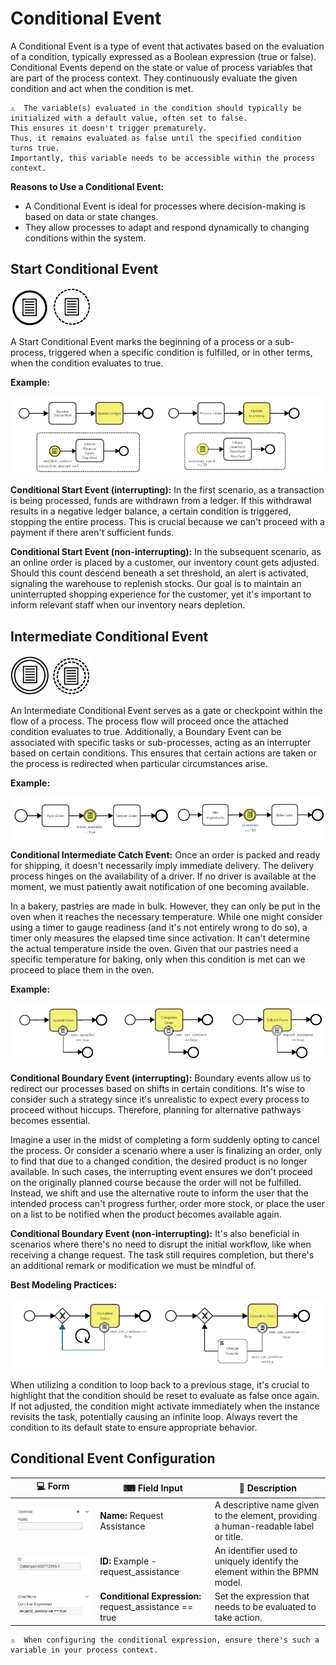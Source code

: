 # Conditional Event

A Conditional Event is a type of event that activates based on the evaluation of a condition, typically expressed as a Boolean expression (true or false).
Conditional Events depend on the state or value of process variables that are part of the process context.
They continuously evaluate the given condition and act when the condition is met.

```{admonition} Note
⚠  The variable(s) evaluated in the condition should typically be initialized with a default value, often set to false.
This ensures it doesn't trigger prematurely.
Thus, it remains evaluated as false until the specified condition turns true.
Importantly, this variable needs to be accessible within the process context.
```

**Reasons to Use a Conditional Event:**

- A Conditional Event is ideal for processes where decision-making is based on data or state changes.
- They allow processes to adapt and respond dynamically to changing conditions within the system.

## Start Conditional Event

![start_signal_event](images/start_conditional_event.png)
![start_signal_event](images/non_interrupting_conditional_start_event.png)

A Start Conditional Event marks the beginning of a process or a sub-process, triggered when a specific condition is fulfilled, or in other terms, when the condition evaluates to true.

**Example:**

![conditional_start_example](images/conditional_start_example_1.png)

**Conditional Start Event (interrupting):**
In the first scenario, as a transaction is being processed, funds are withdrawn from a ledger.
If this withdrawal results in a negative ledger balance, a certain condition is triggered, stopping the entire process.
This is crucial because we can't proceed with a payment if there aren't sufficient funds.

**Conditional Start Event (non-interrupting):**
In the subsequent scenario, as an online order is placed by a customer, our inventory count gets adjusted.
Should this count descend beneath a set threshold, an alert is activated, signaling the warehouse to replenish stocks.
Our goal is to maintain an uninterrupted shopping experience for the customer, yet it's important to inform relevant staff when our inventory nears depletion.

## Intermediate Conditional Event

![intermediate_conditional_event](images/intermediate_conditional_event.png)
![intermediate_conditional_event](images/non_interrupting_intermediate_conditional_event.png)

An Intermediate Conditional Event serves as a gate or checkpoint within the flow of a process.
The process flow will proceed once the attached condition evaluates to true.
Additionally, a Boundary Event can be associated with specific tasks or sub-processes, acting as an interrupter based on certain conditions.
This ensures that certain actions are taken or the process is redirected when particular circumstances arise.

**Example:**

![conditional_intermediate_example_1](images/conditional_intermediate_example_1.png)

**Conditional Intermediate Catch Event:**
Once an order is packed and ready for shipping, it doesn't necessarily imply immediate delivery.
The delivery process hinges on the availability of a driver.
If no driver is available at the moment, we must patiently await notification of one becoming available.

In a bakery, pastries are made in bulk.
However, they can only be put in the oven when it reaches the necessary temperature.
While one might consider using a timer to gauge readiness (and it's not entirely wrong to do so), a timer only measures the elapsed time since activation.
It can't determine the actual temperature inside the oven.
Given that our pastries need a specific temperature for baking, only when this condition is met can we proceed to place them in the oven.

**Example:**

![conditional_intermediate_example_2](images/conditional_intermediate_example_2.png)

**Conditional Boundary Event (interrupting):**
Boundary events allow us to redirect our processes based on shifts in certain conditions.
It's wise to consider such a strategy since it's unrealistic to expect every process to proceed without hiccups.
Therefore, planning for alternative pathways becomes essential.

Imagine a user in the midst of completing a form suddenly opting to cancel the process.
Or consider a scenario where a user is finalizing an order, only to find that due to a changed condition, the desired product is no longer available.
In such cases, the interrupting event ensures we don't proceed on the originally planned course because the order will not be fulfilled.
Instead, we shift and use the alternative route to inform the user that the intended process can't progress further, order more stock, or place the user on a list to be notified when the product becomes available again.

**Conditional Boundary Event (non-interrupting):**
It's also beneficial in scenarios where there's no need to disrupt the initial workflow, like when receiving a change request.
The task still requires completion, but there's an additional remark or modification we must be mindful of.

**Best Modeling Practices:**

![conditional_intermediate_example_3](images/conditional_intermediate_example_3.png)

When utilizing a condition to loop back to a previous stage, it's crucial to highlight that the condition should be reset to evaluate as false once again.
If not adjusted, the condition might activate immediately when the instance revisits the task, potentially causing an infinite loop.
Always revert the condition to its default state to ensure appropriate behavior.

## Conditional Event Configuration

| 💻 Form                                                                | ⌨ Field Input                                         | 📝 Description                                                                      |
| ---------------------------------------------------------------------- | ------------------------------------------------------ | ----------------------------------------------------------------------------------- |
| ![name_field](images/name_field.png)                                   | **Name:** Request Assistance                           | A descriptive name given to the element, providing a human-readable label or title. |
| ![id_field](images/id_field.png)                                       | **ID:** Example - request_assistance                   | An identifier used to uniquely identify the element within the BPMN model.          |
| ![configure_conditional_event](images/configure_conditional_event.png) | **Conditional Expression:** request_assistance == true | Set the expression that needs to be evaluated to take action.                       |

```{admonition} Note
⚠  When configuring the conditional expression, ensure there's such a variable in your process context.
```
